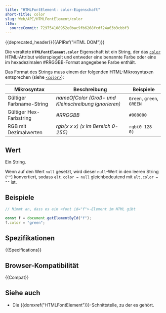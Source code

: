 ```yaml
---
title: "HTMLFontElement: color-Eigenschaft"
short-title: color
slug: Web/API/HTMLFontElement/color
l10n:
  sourceCommit: 729754108952e0bac9fb6268fcdf24a63b3cbbf3
---
```


{{deprecated_header}}{{APIRef("HTML DOM")}}

Die veraltete
**`HTMLFontElement.color`**
Eigenschaft ist ein String, der das [`color`](/de/docs/Web/HTML/Element/font#color) HTML-Attribut widerspiegelt und entweder eine benannte Farbe oder eine im hexadezimalen #RRGGBB-Format angegebene Farbe enthält.

Das Format des Strings muss einem der folgenden HTML-Mikrosyntaxen entsprechen (siehe [`<color>`](/de/docs/Web/CSS/color_value)):

| Mikrosyntax              | Beschreibung                     | Beispiele                 |
| ------------------------ | -------------------------------- | ------------------------- |
| Gültiger Farbname-String | _nameOfColor (Groß- und Kleinschreibung ignorieren)_ | `Green`, `green`, `GREEN` |
| Gültiger Hex-Farbstring  | _#RRGGBB_                        | `#008000`                 |
| RGB mit Dezimalwerten    | _rgb(x x x) (x im Bereich 0-255)_ | `rgb(0 128 0)`            |

## Wert

Ein String.

Wenn auf den Wert `null` gesetzt, wird dieser `null`-Wert in den leeren String (`""`) konvertiert, sodass `elt.color = null` gleichbedeutend mit `elt.color = ""` ist.

## Beispiele

```js
// Nimmt an, dass es ein <font id="f">-Element im HTML gibt

const f = document.getElementById("f");
f.color = "green";
```

## Spezifikationen

{{Specifications}}

## Browser-Kompatibilität

{{Compat}}

## Siehe auch

- Die {{domxref("HTMLFontElement")}}-Schnittstelle, zu der es gehört.
